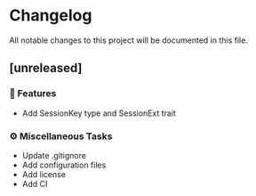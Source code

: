 # Changelog

All notable changes to this project will be documented in this file.

## [unreleased]

### 🚀 Features

- Add SessionKey type and SessionExt trait

### ⚙️ Miscellaneous Tasks

- Update .gitignore
- Add configuration files
- Add license
- Add CI

<!-- generated by git-cliff -->
